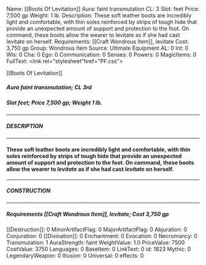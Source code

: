 Name: [[Boots Of Levitation]]
Aura: faint transmutation
CL: 3
Slot: feet
Price: 7,500 gp
Weight: 1 lb.
Description: These soft leather boots are incredibly light and comfortable, with thin soles reinforced by strips of tough hide that provide an unexpected amount of support and protection to the foot. On command, these boots allow the wearer to levitate as if she had cast levitate on herself.
Requirements: [[Craft Wondrous Item]], levitate
Cost: 3,750 gp
Group: Wondrous Item
Source: Ultimate Equipment
AL: 0
Int: 0
Wis: 0
Cha: 0
Ego: 0
Communication: 0
Senses: 0
Powers: 0
MagicItems: 0
FullText: <link rel="stylesheet"href="PF.css"><div class="heading"><p class="alignleft">[[Boots Of Levitation]]</p><div style="clear: both;"></div></div><div><h5><b>Aura </b>faint transmutation; <b>CL </b>3rd</h5><h5><b>Slot </b>feet; <b>Price </b>7,500 gp; <b>Weight </b>1 lb.</h5></div><hr/><div><h5><b>DESCRIPTION</b></h5></div><hr/><div><h4><p>These soft leather boots are incredibly light and comfortable, with thin soles reinforced by strips of tough hide that provide an unexpected amount of support and protection to the foot. On command, these boots allow the wearer to <i>levitate</i> as if she had cast <i>levitate</i> on herself.</p></h4></div><hr/><div><h5><b>CONSTRUCTION</b></h5></div><hr/><div><h5><b>Requirements </b>[[Craft Wondrous Item]], <i>levitate</i>; <b>Cost </b>3,750 gp</h5></div>
[[Destruction]]: 0
MinorArtifactFlag: 0
MajorArtifactFlag: 0
Abjuration: 0
Conjuration: 0
[[Divination]]: 0
Enchantment: 0
Evocation: 0
Necromancy: 0
Transmutation: 1
AuraStrength: faint
WeightValue: 1.0
PriceValue: 7500
CostValue: 3750
Languages: 0
BaseItem: 0
LinkText: 0
id: 1823
Mythic: 0
LegendaryWeapon: 0
Illusion: 0
Universal: 0
effects: 0
